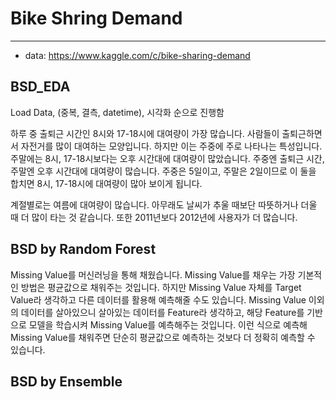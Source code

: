 # Bike Shring Demand 

---

-  data: https://www.kaggle.com/c/bike-sharing-demand

## BSD_EDA

Load Data,  (중복, 결측, datetime), 시각화 순으로 진행함

하루 중 출퇴근 시간인 8시와 17-18시에 대여량이 가장 많습니다. 사람들이 출퇴근하면서 자전거를 많이 대여하는 모양입니다. 하지만 이는 주중에 주로 나타나는 특성입니다. 주말에는 8시, 17-18시보다는 오후 시간대에 대여량이 많았습니다. 주중엔 출퇴근 시간, 주말엔 오후 시간대에 대여량이 많습니다. 주중은 5일이고, 주말은 2일이므로 이 둘을 합치면 8시, 17-18시에 대여량이 많아 보이게 됩니다.

계절별로는 여름에 대여량이 많습니다. 아무래도 날씨가 추울 때보단 따뜻하거나 더울 때 더 많이 타는 것 같습니다. 또한 2011년보다 2012년에 사용자가 더 많습니다.

## BSD by Random Forest

Missing Value를 머신러닝을 통해 채웠습니다. Missing Value를 채우는 가장 기본적인 방법은 평균값으로 채워주는 것입니다. 하지만 Missing Value 자체를 Target Value라 생각하고 다른 데이터를 활용해 예측해줄 수도 있습니다. Missing Value 이외의 데이터를 살아있으니 살아있는 데이터를 Feature라 생각하고, 해당 Feature를 기반으로 모델을 학습시켜 Missing Value를 예측해주는 것입니다. 이런 식으로 예측해 Missing Value를 채워주면 단순히 평균값으로 예측하는 것보다 더 정확히 예측할 수 있습니다.

## BSD by Ensemble